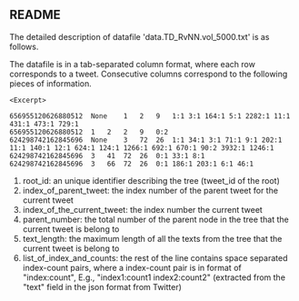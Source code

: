 README
---

The detailed description of datafile 'data.TD_RvNN.vol_5000.txt' is as follows.

The datafile is in a tab-separated column format, where each row corresponds to a tweet.
Consecutive columns correspond to the following pieces of information.

```
<Excerpt>

656955120626880512	None	1	2	9	1:1 3:1 164:1 5:1 2282:1 11:1 431:1 473:1 729:1
656955120626880512	1	2	2	9	0:2
624298742162845696	None	3	72	26	1:1 34:1 3:1 71:1 9:1 202:1 11:1 140:1 12:1 624:1 124:1 1266:1 692:1 670:1 90:2 3932:1 1246:1
624298742162845696	3	41	72	26	0:1 33:1 8:1
624298742162845696	3	66	72	26	0:1 186:1 203:1 6:1 46:1
```

1. root_id: an unique identifier describing the tree (tweet_id of the root)
2. index_of_parent_tweet: the index number of the parent tweet for the current tweet
3. index_of_the_current_tweet: the index number the current tweet
4. parent_number: the total number of the parent node in the tree that the current tweet is belong to
5. text_length: the maximum length of all the texts from the tree that the current tweet is belong to
6. list_of_index_and_counts: the rest of the line contains space separated index-count pairs, where a index-count pair is in format of "index:count", E.g., "index1:count1 index2:count2" (extracted from the "text" field in the json format from Twitter)
